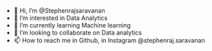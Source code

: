 - 👋 Hi, I’m @Stephenrajsaravanan
- 👀 I’m interested in Data Analytics
- 🌱 I’m currently learning Machine learning
- 💞️ I’m looking to collaborate on Data analytics
- 📫 How to reach me in Github, in Instagram @stephenraj.saravanan

<!---
Stephenrajsaravanan/Stephenrajsaravanan is a ✨ special ✨ repository because its `README.md` (this file) appears on your GitHub profile.
You can click the Preview link to take a look at your changes.
--->

